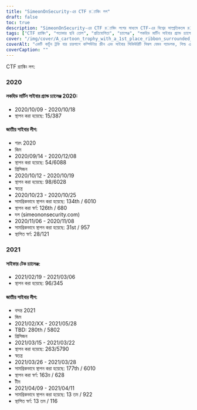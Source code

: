 ```yaml
---
title: "SimeonOnSecurity-এর CTF র‌্যাঙ্কিং লগ"
draft: false
toc: true
description: "SimeonOnSecurity-এর CTF র‌্যাঙ্কিং লগের মাধ্যমে CTF-এর বিশ্বের সাম্প্রতিকতম র‌্যাঙ্কিং এবং চ্যালেঞ্জগুলির সঙ্গে আপ-টু-ডেট থাকুন"
tags: ["CTF র‍্যাঙ্কিং", "পতাকার ছবি তোল", "প্রতিযোগিতা", "চ্যালেঞ্জ", "লকহিড মার্টিন সাইবার গ্র্যান্ড চ্যালেঞ্জ", "জাতীয় সাইবার লীগ", "সাইফার টেক চ্যালেঞ্জ", "কর্মক্ষমতা", "বসানো", "টীম", "স্বতন্ত্র", "2020", "2021", "সাইবার নিরাপত্তা", "সাইবার ডিফেন্স", "CTF ইভেন্ট", "হ্যাকিং প্রতিযোগিতা", "তথ্য নিরাপত্তা", "নিরাপত্তা গবেষণা"]
cover: "/img/cover/A_cartoon_trophy_with_a_1st_place_ribbon_surrounded_by_comp.png"
coverAlt: "একটি কার্টুন ট্রফি যার চারপাশে কম্পিউটার স্ক্রীন এবং সাইবার সিকিউরিটি সিম্বল যেমন প্যাডলক, শিল্ড এবং লক এবং কী চিহ্ন দ্বারা বেষ্টিত একটি 1ম স্থানের ফিতা৷"
coverCaption: ""
---
```

 CTF র‌্যাঙ্কিং লগ:
### 2020
#### লকহিড মার্টিন সাইবার গ্র্যান্ড চ্যালেঞ্জ 2020:
- 2020/10/09 - 2020/10/18
- স্থাপন করা হয়েছে: 15/387
#### জাতীয় সাইবার লীগ:
- শরৎ 2020
- জিম
- 2020/09/14 - 2020/12/08
- স্থাপন করা হয়েছে: 54/6088
- প্রিসিজন
- 2020/10/12 - 2020/10/19
- স্থাপন করা হয়েছে: 98/6028
- স্বতন্ত্র
- 2020/10/23 - 2020/10/25
- সামগ্রিকভাবে স্থাপন করা হয়েছে: 134th / 6010
- স্থাপন করা স্বর্ণ: 126th / 680
- দল (simeononsecurity.com)
- 2020/11/06 - 2020/11/08
- সামগ্রিকভাবে স্থাপন করা হয়েছে: 31st / 957
- স্থাপিত স্বর্ণ: 28/121
### 2021
#### সাইফার টেক চ্যালেঞ্জ:
- 2021/02/19 - 2021/03/06
- স্থাপন করা হয়েছে: 96/345
#### জাতীয় সাইবার লীগ:
- বসন্ত 2021
- জিম
- 2021/02/XX - 2021/05/28
- TBD: 280th / 5802
- প্রিসিজন
- 2021/03/15 - 2021/03/22
- স্থাপন করা হয়েছে: 263/5790
- স্বতন্ত্র
- 2021/03/26 - 2021/03/28
- সামগ্রিকভাবে স্থাপন করা হয়েছে: 177th / 6010
- স্থাপন করা স্বর্ণ: 163য় / 628
- টীম
- 2021/04/09 - 2021/04/11
- সামগ্রিকভাবে স্থাপন করা হয়েছে: 13 তম / 922
- স্থাপিত স্বর্ণ: 13 তম / 116
